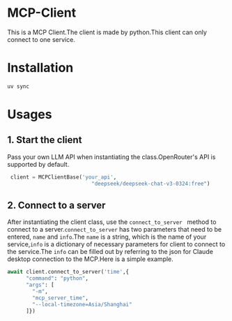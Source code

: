 # MCP-Client
This is a MCP Client.The client is made by python.This client can only connect to one service.
# Installation

```bash
uv sync
```
# Usages
## 1. Start the client
Pass your own LLM API when instantiating the class.OpenRouter's API is supported by default.
```python
 client = MCPClientBase('your_api',
                           "deepseek/deepseek-chat-v3-0324:free")
```
## 2. Connect to a server
After instantiating the client class, use the `connect_to_server ` method to connect to a server.`connect_to_server` has two parameters that need to be entered, `name` and `info`.The `name` is a string, which is the name of your service,`info` is a dictionary of necessary parameters for client to connect to the service.The `info` can be filled out by referring to the json for Claude desktop connection to the MCP.Here is a simple example.
```python
await client.connect_to_server('time',{
      "command": "python",
      "args": [
        "-m",
        "mcp_server_time",
        "--local-timezone=Asia/Shanghai"
      ]})
```

